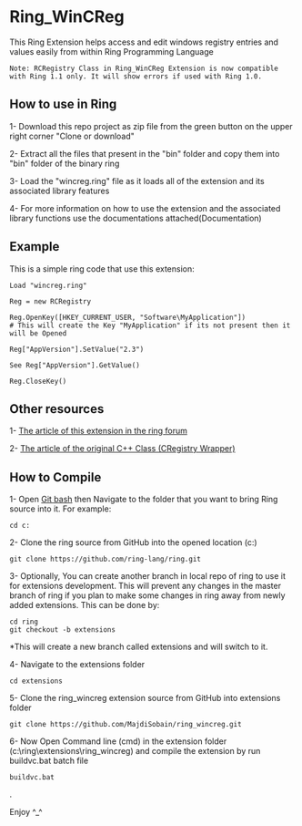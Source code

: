 # Ring_WinCReg
This Ring Extension helps access and edit windows registry entries and values easily from within Ring Programming Language

	Note: RCRegistry Class in Ring_WinCReg Extension is now compatible with Ring 1.1 only. It will show errors if used with Ring 1.0.

## How to use in Ring

1- Download this repo project as zip file from the green button on the upper right corner "Clone or download"

2- Extract all the files that present in the "bin" folder and copy them into "bin" folder of the binary ring

3- Load the "wincreg.ring" file as it loads all of the extension and its associated library features

4- For more information on how to use the extension and the associated library functions use the documentations attached(Documentation)

## Example

This is a simple ring code that use this extension:

    Load "wincreg.ring"
  
    Reg = new RCRegistry
  
    Reg.OpenKey([HKEY_CURRENT_USER, "Software\MyApplication"]) 
    # This will create the Key "MyApplication" if its not present then it will be Opened
  
    Reg["AppVersion"].SetValue("2.3")
	
	See Reg["AppVersion"].GetValue()
  
    Reg.CloseKey()
  

## Other resources

1- [The article of this extension in the ring forum](https://groups.google.com/forum/#!topic/ring-lang/YwHmR79_Fsc)
  
2- [The article of the original C++ Class (CRegistry Wrapper)](http://www.codeproject.com/Articles/8953/Registry-Wrapper-Class-CRegistry)
	

## How to Compile

1- Open [Git bash](http://opensourcerer.diy.org/challenge/3) then Navigate to the folder that you want to bring Ring source into it. For example:

	cd c:
	
2- Clone the ring source from GitHub into the opened location (c:)
  
	git clone https://github.com/ring-lang/ring.git
	
3- Optionally, You can create another branch in local repo of ring to use it for extensions development. This will prevent any changes in the master branch of ring if you plan to make some changes in ring away from newly added extensions. This can be done by:
  
	cd ring
	git checkout -b extensions

*This will create a new branch called extensions and will switch to it.

4- Navigate to the extensions folder 

	cd extensions
	
5- Clone the ring_wincreg extension source from GitHub into extensions folder

	git clone https://github.com/MajdiSobain/ring_wincreg.git
	
6- Now Open Command line (cmd) in the extension folder (c:\ring\extensions\ring_wincreg) and compile the extension by run buildvc.bat batch file

	buildvc.bat
	
.

Enjoy ^_^
